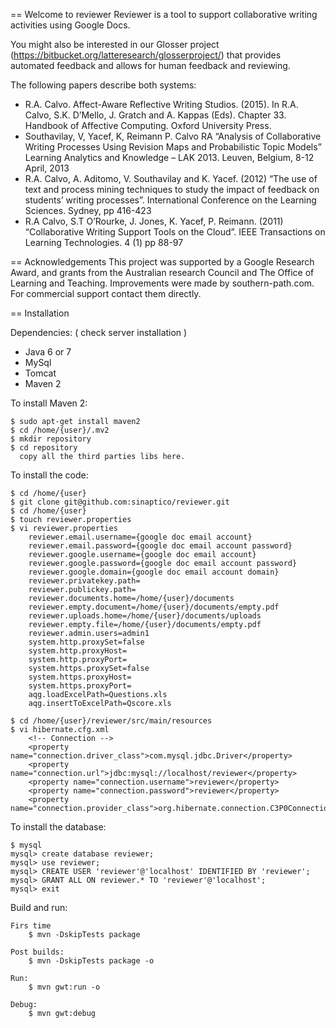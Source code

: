 == Welcome to reviewer
Reviewer is a tool to support collaborative writing activities using Google Docs.

You might also be interested in our Glosser project (https://bitbucket.org/latteresearch/glosserproject/) that provides automated feedback and allows for human feedback and reviewing.

The following papers describe both systems:
* R.A. Calvo. Affect-Aware Reflective Writing Studios. (2015). In R.A. Calvo, S.K. D’Mello, J. Gratch and A. Kappas (Eds). Chapter 33. Handbook of Affective Computing. Oxford University Press.
* Southavilay, V, Yacef, K, Reimann P. Calvo RA “Analysis of Collaborative Writing Processes Using Revision Maps and Probabilistic Topic Models” Learning Analytics and Knowledge – LAK 2013. Leuven, Belgium, 8-12 April, 2013
* R.A. Calvo, A. Aditomo, V. Southavilay and K. Yacef. (2012) “The use of text and process mining techniques to study the impact of feedback on students’ writing processes”. International Conference on the Learning Sciences. Sydney, pp 416-423
* R.A Calvo, S.T O’Rourke, J. Jones, K. Yacef, P. Reimann. (2011) “Collaborative Writing Support Tools on the Cloud”. IEEE Transactions on Learning Technologies. 4 (1) pp 88-97

== Acknowledgements
This project was supported by a Google Research Award, and grants from the Australian research Council and The Office of Learning and Teaching.
Improvements were made by southern-path.com. For commercial support contact them directly.

== Installation

Dependencies: ( check server installation )

* Java 6 or 7
* MySql
* Tomcat
* Maven 2

To install Maven 2:

    $ sudo apt-get install maven2
    $ cd /home/{user}/.mv2
    $ mkdir repository
    $ cd repository    
      copy all the third parties libs here.
    
To install the code:

    $ cd /home/{user}
    $ git clone git@github.com:sinaptico/reviewer.git
    $ cd /home/{user}
    $ touch reviewer.properties
    $ vi reviewer.properties
        reviewer.email.username={google doc email account}
        reviewer.email.password={google doc email account password}
        reviewer.google.username={google doc email account}
        reviewer.google.password={google doc email account password}
        reviewer.google.domain={google doc email account domain}
        reviewer.privatekey.path=
        reviewer.publickey.path=
        reviewer.documents.home=/home/{user}/documents
        reviewer.empty.document=/home/{user}/documents/empty.pdf
        reviewer.uploads.home=/home/{user}/documents/uploads
        reviewer.empty.file=/home/{user}/documents/empty.pdf
        reviewer.admin.users=admin1
        system.http.proxySet=false
        system.http.proxyHost=
        system.http.proxyPort=
        system.https.proxySet=false
        system.https.proxyHost=
        system.https.proxyPort=
        aqg.loadExcelPath=Questions.xls
        aqg.insertToExcelPath=Qscore.xls

    $ cd /home/{user}/reviewer/src/main/resources
    $ vi hibernate.cfg.xml
        <!-- Connection -->
        <property name="connection.driver_class">com.mysql.jdbc.Driver</property>
        <property name="connection.url">jdbc:mysql://localhost/reviewer</property>
        <property name="connection.username">reviewer</property>
        <property name="connection.password">reviewer</property>
        <property name="connection.provider_class">org.hibernate.connection.C3P0ConnectionProvider</property>

To install the database:

    $ mysql
    mysql> create database reviewer;
    mysql> use reviewer;
    mysql> CREATE USER 'reviewer'@'localhost' IDENTIFIED BY 'reviewer';
    mysql> GRANT ALL ON reviewer.* TO 'reviewer'@'localhost';
    mysql> exit

Build and run:
    
    Firs time
        $ mvn -DskipTests package

    Post builds:
        $ mvn -DskipTests package -o
    
    Run:
        $ mvn gwt:run -o
        
    Debug:
        $ mvn gwt:debug
    
    

    
    
        

